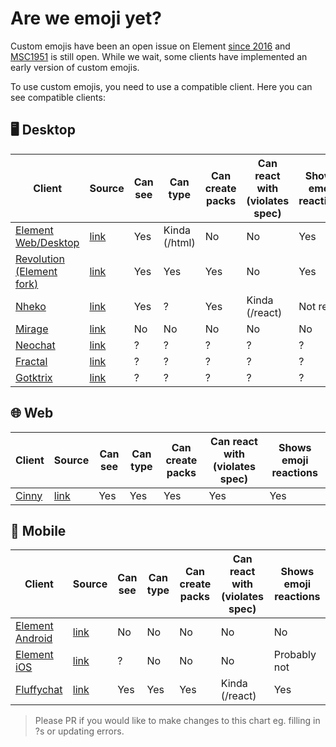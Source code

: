 # Are we emoji yet?

Custom emojis have been an open issue on Element [since 2016](https://github.com/vector-im/element-web/issues/2648) and [MSC1951](https://github.com/matrix-org/matrix-doc/pull/1951) is still open. While we wait, some clients have implemented an early version of custom emojis.

To use custom emojis, you need to use a compatible client. Here you can see compatible clients:


## 🖥️ Desktop

| Client | Source | Can see | Can type | Can create packs | Can react with (violates spec) | Shows emoji reactions |
|-|-|-|-|-|-|-|
| [Element Web/Desktop](https://element.io/) | [link](https://github.com/vector-im/element-web/) | Yes | Kinda (/html) | No | No | Yes |
| [Revolution (Element fork)](https://revolution-dev.nyaaori.cat/) | [link](https://git.sorunome.de/revolution/revolution-web)| Yes | Yes | Yes | No | Yes |
| [Nheko](https://nheko-reborn.github.io/) | [link](https://github.com/Nheko-Reborn/nheko) | Yes | ? | Yes | Kinda (/react) | Not really |
| [Mirage](https://matrix.org/docs/projects/client/mirage) | [link](https://github.com/mirukana/mirage) | No | No | No | No | No |
| [Neochat](http://apps.kde.org/en/neochat) | [link](https://invent.kde.org/network/neochat) | ? | ? | ? | ? | ? | ? |
| [Fractal](https://wiki.gnome.org/Apps/Fractal) | [link](https://gitlab.gnome.org/GNOME/fractal) | ? | ? | ? | ? | ? | ?
| [Gotktrix](https://matrix.org/docs/projects/client/gotktrix) | [link](https://github.com/diamondburned/gotktrix) | ? | ? | ? | ? | ? |

## 🌐 Web

| Client | Source | Can see | Can type | Can create packs | Can react with (violates spec) | Shows emoji reactions |
|-|-|-|-|-|-|-|
| [Cinny](https://cinny.in/) | [link](https://github.com/ajbura/cinny) | Yes | Yes | Yes | Yes | Yes |

## 📱 Mobile

| Client | Source | Can see | Can type | Can create packs | Can react with (violates spec) | Shows emoji reactions |
|-|-|-|-|-|-|-|
| [Element Android](https://matrix.org/docs/projects/client/element-android) | [link](https://github.com/vector-im/element-android) | No | No | No | No | No |
| [Element iOS](https://matrix.org/docs/projects/client/element-ios) | [link](https://github.com/vector-im/element-ios) | ? | No | No | No | Probably not |
| [Fluffychat](https://fluffychat.im/) | [link](https://gitlab.com/famedly/fluffychat) | Yes | Yes | Yes | Kinda (/react) | Yes


>Please PR if you would like to make changes to this chart eg. filling in ?s or updating errors.
